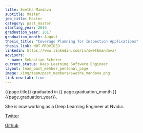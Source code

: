 ```yaml
---
title: Swetha Mandava
subtitle: Master
job_title: Master
category: past_master
starting_year: 2016
graduation_year: 2017
graduation_month: August
thesis_title: "Coverage Planning for Inspection Applications"
thesis_link: NOT PROVIDED
linkedin: https://www.linkedin.com/in/swethmandava/
advisors:
 - name: Sebastian Scherer
current_status: Deep Learning Software Engineer
layout: team_past_member_personal_page
image: /img/team/past_members/swetha_mandava.png
link-new-tab: true
---
```


{{page.title}} graduated in {{ page.graduation_month }} {{page.graduation_year}}.

She is now working as a Deep Learning Engineer at Nvidia. 

[Twitter](https://twitter.com/swethmandava)

[Github](https://github.com/swethmandava/)

